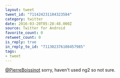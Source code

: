 ```yaml
---
layout: tweet
tweet_id: "711424231104323584"
category: twitter
date: 2016-03-20T05:28:48.000Z
source: Twitter for Android
favorite_count: 0
retweet_count: 0
is_reply: true
in_reply_to_id: "711302376108457985"
tags:
- tweet
---
```


[@PierreBoissinot](https://twitter.com/@PierreBoissinot) sorry, haven't used ng2 so not sure.
